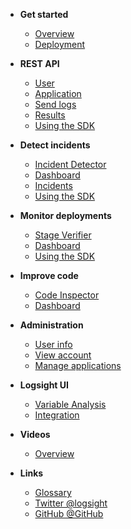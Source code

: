 <!-- docs/_sidebar.md -->

- **Get started**
    - [Overview](/)
    - [Deployment](/get_started/deployment.md)

- **REST API**
    - [User](/rest_api/user.md)
    - [Application](/rest_api/application.md)
    - [Send logs](/rest_api/shipping_logs.md)
    - [Results](/rest_api/results.md)
    - [Using the SDK](/send_logs/send_logs_using_the_sdk.md)
 
[//]: # (- **Send logs**)

[//]: # (    - [Shipping logs]&#40;/send_logs/shipping_logs.md&#41;)

[//]: # (    - [Using Filebeat]&#40;/send_logs/using_filebeats.md&#41;)

[//]: # (    - [Upload files]&#40;/send_logs/upload_files.md&#41;)

[//]: # (    - [Using the SDK]&#40;/send_logs/send_logs_using_the_sdk.md&#41;)
 
- **Detect incidents**
  - [Incident Detector](/detect_incidents/incident_detector.md) 
  - [Dashboard](/detect_incidents/dashboard.md) 
  - [Incidents](/detect_incidents/incidents.md) 
  - [Using the SDK](/detect_incidents/detect_incidents_using_the_sdk.md)
 
- **Monitor deployments**
  - [Stage Verifier](/monitor_deployments/stage_verifier.md)
  - [Dashboard](/monitor_deployments/dashboard.md)
  - [Using the SDK](/monitor_deployments/using_the_sdk.md)
    
- **Improve code**
    - [Code Inspector](/analyze_code/code_inspector.md)
    - [Dashboard](/analyze_code/dashboard.md) 
  
- **Administration**
    - [User info](/administration/user_info.md)
    - [View account](/administration/view_account.md)
    - [Manage applications](/administration/manage_applications.md)
  
- **Logsight UI**
    - [Variable Analysis](/logsight_ui/variable_analysis.md)
    - [Integration](/logsight_ui/integration.md)
    
- **Videos**
    - [Overview](/videos/overview.md)

- **Links**
    - [Glossary](/_glossary?id=incident)
    - [Twitter @logsight](http://twitter.com/logsight)
    - [GitHub @GitHub](https://github.com/aiops)
